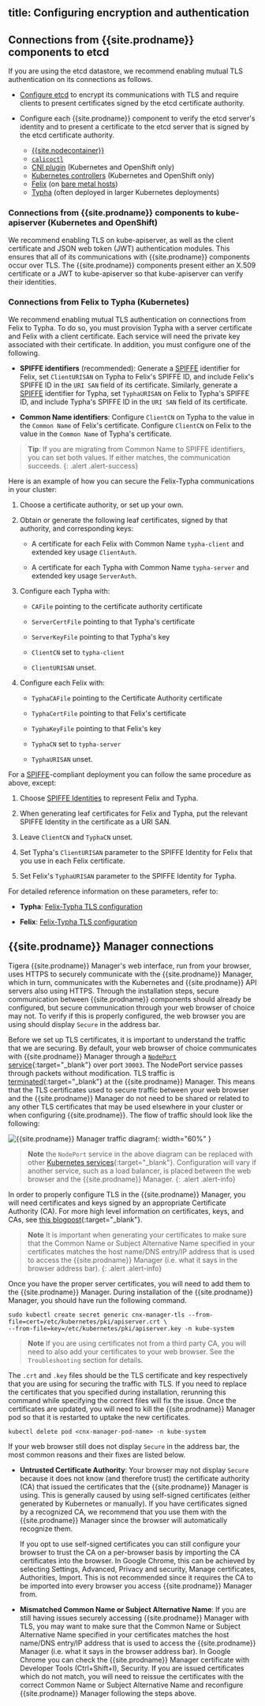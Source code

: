 title: Configuring encryption and authentication
---

## Connections from {{site.prodname}} components to etcd

If you are using the etcd datastore, we recommend enabling mutual TLS authentication on
its connections as follows.

- [Configure etcd](https://coreos.com/etcd/docs/latest/op-guide/security.html) to encrypt its
  communications with TLS and require clients to present certificates signed by the etcd certificate
  authority.

- Configure each {{site.prodname}} component to verify the etcd server's identity and to present
  a certificate to the etcd server that is signed by the etcd certificate authority.
  - [{{site.nodecontainer}}](../reference/node/configuration)
  - [`calicoctl`](./calicoctl/configure/etcd)
  - [CNI plugin](../reference/cni-plugin/configuration#etcd-location) (Kubernetes and OpenShift only)
  - [Kubernetes controllers](../reference/kube-controllers/configuration#configuring-etcd-access) (Kubernetes and OpenShift only)
  - [Felix](../reference/felix/configuration#etcd-datastore-configuration) (on [bare metal hosts](../getting-started/bare-metal/installation/))
  - [Typha](../reference/typha/configuration#etcd-datastore-configuration) (often deployed in
    larger Kubernetes deployments)

### Connections from {{site.prodname}} components to kube-apiserver (Kubernetes and OpenShift)

We recommend enabling TLS on kube-apiserver, as well as the client certificate and JSON web token (JWT)
authentication modules. This ensures that all of its communications with {{site.prodname}} components occur
over TLS. The {{site.prodname}} components present either an X.509 certificate or a JWT to kube-apiserver
so that kube-apiserver can verify their identities.

### Connections from Felix to Typha (Kubernetes)

We recommend enabling mutual TLS authentication on connections from Felix to Typha.
To do so, you must provision Typha with a server certificate and Felix with a client
certificate. Each service will need the private key associated with their certificate.
In addition, you must configure one of the following.

- **SPIFFE identifiers** (recommended): Generate a [SPIFFE](https://github.com/spiffe/spiffe) identifier for Felix,
  set `ClientURISAN` on Typha to Felix's SPIFFE ID, and include Felix's SPIFFE ID in the `URI SAN` field
  of its certificate. Similarly, generate a [SPIFFE](https://github.com/spiffe/spiffe) identifier for Typha,
  set `TyphaURISAN` on Felix to Typha's SPIFFE ID, and include Typha's SPIFFE ID in the `URI SAN` field
  of its certificate.

- **Common Name identifiers**: Configure `ClientCN` on Typha to the value in the `Common Name` of Felix's
  certificate. Configure `ClientCN` on Felix to the value in the `Common Name` of Typha's
  certificate.

> **Tip**: If you are migrating from Common Name to SPIFFE identifiers, you can set both values.
> If either matches, the communication succeeds.
{: .alert .alert-success}

Here is an example of how you can secure the Felix-Typha communications in your
cluster:

1.  Choose a certificate authority, or set up your own.

1.  Obtain or generate the following leaf certificates, signed by that
    authority, and corresponding keys:

    -  A certificate for each Felix with Common Name `typha-client` and
       extended key usage `ClientAuth`.

    -  A certificate for each Typha with Common Name `typha-server` and
       extended key usage `ServerAuth`.

1.  Configure each Typha with:

    -  `CAFile` pointing to the certificate authority certificate

    -  `ServerCertFile` pointing to that Typha's certificate

    -  `ServerKeyFile` pointing to that Typha's key

    -  `ClientCN` set to `typha-client`

    -  `ClientURISAN` unset.

1.  Configure each Felix with:

    -  `TyphaCAFile` pointing to the Certificate Authority certificate

    -  `TyphaCertFile` pointing to that Felix's certificate

    -  `TyphaKeyFile` pointing to that Felix's key

    -  `TyphaCN` set to `typha-server`

    -  `TyphaURISAN` unset.

For a [SPIFFE](https://github.com/spiffe/spiffe)-compliant deployment you can
follow the same procedure as above, except:

1.  Choose [SPIFFE
    Identities](https://github.com/spiffe/spiffe/blob/master/standards/SPIFFE-ID.md#2-spiffe-identity)
    to represent Felix and Typha.

1.  When generating leaf certificates for Felix and Typha, put the relevant
    SPIFFE Identity in the certificate as a URI SAN.

1.  Leave `ClientCN` and `TyphaCN` unset.

1.  Set Typha's `ClientURISAN` parameter to the SPIFFE Identity for Felix that
    you use in each Felix certificate.

1.  Set Felix's `TyphaURISAN` parameter to the SPIFFE Identity for Typha.

For detailed reference information on these parameters, refer to:

- **Typha**: [Felix-Typha TLS configuration](../reference/typha/configuration#felix-typha-tls-configuration)

- **Felix**: [Felix-Typha TLS configuration](../reference/felix/configuration#felix-typha-tls-configuration)

## {{site.prodname}} Manager connections

Tigera {{site.prodname}} Manager's web interface, run from your browser, uses HTTPS to securely communicate
with the {{site.prodname}} Manager, which in turn, communicates with the Kubernetes and {{site.prodname}} API
servers also using HTTPS. Through the installation steps, secure communication between
{{site.prodname}} components should already be configured, but secure communication through your web
browser of choice may not. To verify if this is properly configured, the web browser
you are using should display `Secure` in the address bar.

Before we set up TLS certificates, it is important to understand the traffic
that we are securing. By default, your web browser of choice communicates with
{{site.prodname}} Manager through a
[`NodePort` service](https://kubernetes.io/docs/tutorials/services/source-ip/#source-ip-for-services-with-typenodeport){:target="_blank"}
over port `30003`. The NodePort service passes through packets without modification.
TLS traffic is [terminated](https://en.wikipedia.org/wiki/TLS_termination_proxy){:target="_blank"}
at the {{site.prodname}} Manager. This means that the TLS certificates used to secure traffic
between your web browser and the {{site.prodname}} Manager do not need to be shared or related
to any other TLS certificates that may be used elsewhere in your cluster or when
configuring {{site.prodname}}. The flow of traffic should look like the following:

![{{site.prodname}} Manager traffic diagram]({{site.baseurl}}/images/cnx-tls-mgr-comms.svg){: width="60%" }

> **Note** the `NodePort` service in the above diagram can be replaced with other
> [Kubernetes services](https://kubernetes.io/docs/concepts/services-networking/service/#publishing-services---service-types){:target="_blank"}.
> Configuration will vary if another service, such as a load balancer, is placed between the web
> browser and the {{site.prodname}} Manager.
{: .alert .alert-info}

In order to properly configure TLS in the {{site.prodname}} Manager, you will need
certificates and keys signed by an appropriate Certificate Authority (CA).
For more high level information on certificates, keys, and CAs, see
[this blogpost](https://blog.talpor.com/2015/07/ssltls-certificates-beginners-tutorial){:target="_blank"}.

> **Note** It is important when generating your certificates to make sure
> that the Common Name or Subject Alternative Name specified in your certificates
> matches the host name/DNS entry/IP address that is used to access the {{site.prodname}} Manager
> (i.e. what it says in the browser address bar).
{: .alert .alert-info}

Once you have the proper server certificates, you will need to add them to the
{{site.prodname}} Manager. During installation of the {{site.prodname}} Manager, you should have run
the following command.

```
sudo kubectl create secret generic cnx-manager-tls --from-file=cert=/etc/kubernetes/pki/apiserver.crt \
--from-file=key=/etc/kubernetes/pki/apiserver.key -n kube-system
```
> **Note** If you are using certificates not from a third party CA,
> you will need to also add your certificates to your web browser.
> See the `Troubleshooting` section for details.

The `.crt` and `.key` files should be the TLS certificate and key respectively
that you are using for securing the traffic with TLS. If you need to replace the
certificates that you specified during installation, rerunning this command while
specifying the correct files will fix the issue. Once the certificates are updated,
you will need to kill the {{site.prodname}} Manager pod so that it is restarted to uptake the new
certificates.

```
kubectl delete pod <cnx-manager-pod-name> -n kube-system
```

If your web browser still does not display `Secure` in the address bar, the most
common reasons and their fixes are listed below.

- **Untrusted Certificate Authority**: Your browser may not display `Secure` because
  it does not know (and therefore trust) the certificate authority (CA) that issued
  the certificates that the {{site.prodname}} Manager is using. This is generally caused by using
  self-signed certificates (either generated by Kubernetes or manually). If you have
  certificates signed by a recognized CA, we recommend that you use them with the {{site.prodname}}
  Manager since the browser will automatically recognize them.

  If you opt to use self-signed certificates you can still configure your browser to
  trust the CA on a per-browser basis by importing the CA certificates into the browser.
  In Google Chrome, this can be achieved by selecting Settings, Advanced, Privacy and security,
  Manage certificates, Authorities, Import. This is not recommended since it requires the CA
  to be imported into every browser you access {{site.prodname}} Manager from.

- **Mismatched Common Name or Subject Alternative Name**: If you are still having issues
  securely accessing {{site.prodname}} Manager with TLS, you may want to make sure that the Common Name
  or Subject Alternative Name specified in your certificates matches the host name/DNS
  entry/IP address that is used to access the {{site.prodname}} Manager (i.e. what it says in the browser
  address bar). In Google Chrome you can check the {{site.prodname}} Manager certificate with Developer Tools
  (Ctrl+Shift+I), Security. If you are issued certificates which do not match,
  you will need to reissue the certificates with the correct Common Name or
  Subject Alternative Name and reconfigure {{site.prodname}} Manager following the steps above.
